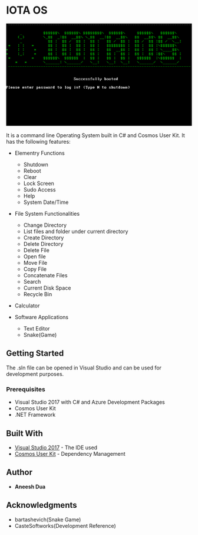 # IOTA OS

![](images/Boot.png)

It is a command line Operating System built in C# and Cosmos User Kit. It has the following features:

* Elementry Functions
    * Shutdown
    * Reboot
    * Clear
    * Lock Screen
    * Sudo Access
    * Help
    * System Date/Time

* File System Functionalities
    * Change Directory
    * List files and folder under current directory
    * Create Directory
    * Delete Directory
    * Delete File
    * Open file
    * Move File
    * Copy File
    * Concatenate Files
    * Search
    * Current Disk Space
    * Recycle Bin

* Calculator       

* Software Applications
    * Text Editor
    * Snake(Game)

## Getting Started

The .sln file can be opened in Visual Studio and can be used for development purposes.

### Prerequisites

* Visual Studio 2017 with C# and Azure Development Packages
* Cosmos User Kit
* .NET Framework


## Built With

* [Visual Studio 2017](https://visualstudio.microsoft.com/) - The IDE used
* [Cosmos User Kit](https://www.gocosmos.org/) - Dependency Management

## Author

* **Aneesh Dua**

## Acknowledgments

* bartashevich(Snake Game)
* CasteSoftworks(Development Reference)
